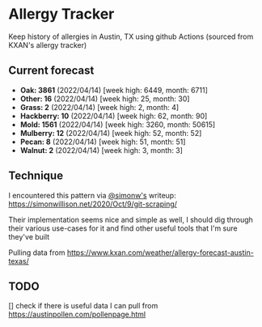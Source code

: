 # Allergy Tracker

Keep history of allergies in Austin, TX using github Actions (sourced from KXAN's allergy tracker)

## Current forecast
<!-- INJECT FORECAST -->
- **Oak: 3861** (2022/04/14)  [week high: 6449, month: 6711]
- **Other: 16** (2022/04/14)  [week high: 25, month: 30]
- **Grass: 2** (2022/04/14)  [week high: 2, month: 4]
- **Hackberry: 10** (2022/04/14)  [week high: 62, month: 90]
- **Mold: 1561** (2022/04/14)  [week high: 3260, month: 50615]
- **Mulberry: 12** (2022/04/14)  [week high: 52, month: 52]
- **Pecan: 8** (2022/04/14)  [week high: 51, month: 51]
- **Walnut: 2** (2022/04/14)  [week high: 3, month: 3]
<!-- END INJECT FORECAST -->

## Technique

I encountered this pattern via [@simonw's](https://github.com/simonw) writeup: https://simonwillison.net/2020/Oct/9/git-scraping/

Their implementation seems nice and simple as well, I should dig through their various use-cases for it and find other useful tools that I'm sure they've built

Pulling data from https://www.kxan.com/weather/allergy-forecast-austin-texas/

## TODO

[] check if there is useful data I can pull from https://austinpollen.com/pollenpage.html
